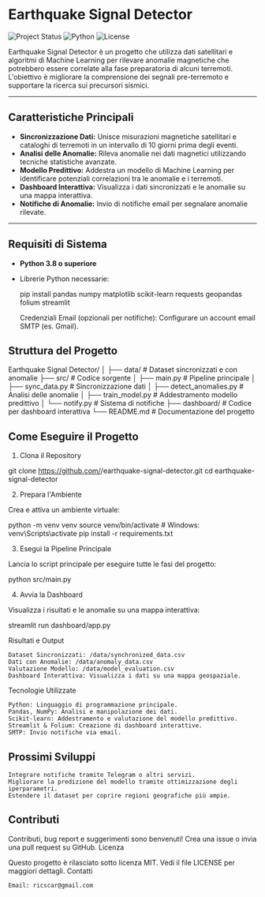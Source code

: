 # Earthquake Signal Detector

![Project Status](https://img.shields.io/badge/status-active-brightgreen)
![Python](https://img.shields.io/badge/python-3.8%2B-blue)
![License](https://img.shields.io/badge/license-MIT-lightgrey)

Earthquake Signal Detector è un progetto che utilizza dati satellitari e algoritmi di Machine Learning per rilevare anomalie magnetiche che potrebbero essere correlate alla fase preparatoria di alcuni terremoti. L'obiettivo è migliorare la comprensione dei segnali pre-terremoto e supportare la ricerca sui precursori sismici.

---

## **Caratteristiche Principali**
- **Sincronizzazione Dati:** Unisce misurazioni magnetiche satellitari e cataloghi di terremoti in un intervallo di 10 giorni prima degli eventi.
- **Analisi delle Anomalie:** Rileva anomalie nei dati magnetici utilizzando tecniche statistiche avanzate.
- **Modello Predittivo:** Addestra un modello di Machine Learning per identificare potenziali correlazioni tra le anomalie e i terremoti.
- **Dashboard Interattiva:** Visualizza i dati sincronizzati e le anomalie su una mappa interattiva.
- **Notifiche di Anomalie:** Invio di notifiche email per segnalare anomalie rilevate.

---

## **Requisiti di Sistema**
- **Python 3.8 o superiore**
- Librerie Python necessarie:
 
  pip install pandas numpy matplotlib scikit-learn requests geopandas folium streamlit

    Credenziali Email (opzionali per notifiche):
        Configurare un account email SMTP (es. Gmail).

## **Struttura del Progetto**

Earthquake Signal Detector/
│
├── data/                # Dataset sincronizzati e con anomalie
├── src/                 # Codice sorgente
│   ├── main.py          # Pipeline principale
│   ├── sync_data.py     # Sincronizzazione dati
│   ├── detect_anomalies.py  # Analisi delle anomalie
│   ├── train_model.py   # Addestramento modello predittivo
│   └── notify.py        # Sistema di notifiche
├── dashboard/           # Codice per dashboard interattiva
└── README.md            # Documentazione del progetto

## **Come Eseguire il Progetto**
1. Clona il Repository

git clone https://github.com/<tuo-username>/earthquake-signal-detector.git
cd earthquake-signal-detector

2. Prepara l'Ambiente

Crea e attiva un ambiente virtuale:

python -m venv venv
source venv/bin/activate  # Windows: venv\Scripts\activate
pip install -r requirements.txt

3. Esegui la Pipeline Principale

Lancia lo script principale per eseguire tutte le fasi del progetto:

python src/main.py

4. Avvia la Dashboard

Visualizza i risultati e le anomalie su una mappa interattiva:

streamlit run dashboard/app.py

Risultati e Output

    Dataset Sincronizzati: /data/synchronized_data.csv
    Dati con Anomalie: /data/anomaly_data.csv
    Valutazione Modello: /data/model_evaluation.csv
    Dashboard Interattiva: Visualizza i dati su una mappa geospaziale.

Tecnologie Utilizzate

    Python: Linguaggio di programmazione principale.
    Pandas, NumPy: Analisi e manipolazione dei dati.
    Scikit-learn: Addestramento e valutazione del modello predittivo.
    Streamlit & Folium: Creazione di dashboard interattive.
    SMTP: Invio notifiche via email.

## Prossimi Sviluppi

    Integrare notifiche tramite Telegram o altri servizi.
    Migliorare la predizione del modello tramite ottimizzazione degli iperparametri.
    Estendere il dataset per coprire regioni geografiche più ampie.

## Contributi

Contributi, bug report e suggerimenti sono benvenuti! Crea una issue o invia una pull request su GitHub.
Licenza

Questo progetto è rilasciato sotto licenza MIT. Vedi il file LICENSE per maggiori dettagli.
Contatti

    Email: ricscar@gmail.com



